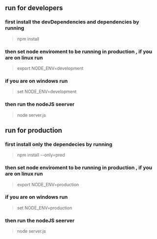 ## run for developers <br/>
### first install the devDependencies and dependencies by running
> npm install
### then set node enviroment to be running in production , if you are on  linux run
> export NODE_ENV=development
### if you are on windows run
> set NODE_ENV=development
### then run the nodeJS seerver <br/>
> node server.js

## run for production

### first install only the dependecies by running
> npm install --only=prod
### then set node enviroment to be running in production , if you are on  linux run
> export NODE_ENV=production
### if you are on windows run
> set NODE_ENV=production
### then run the nodeJS seerver <br/>
> node server.js